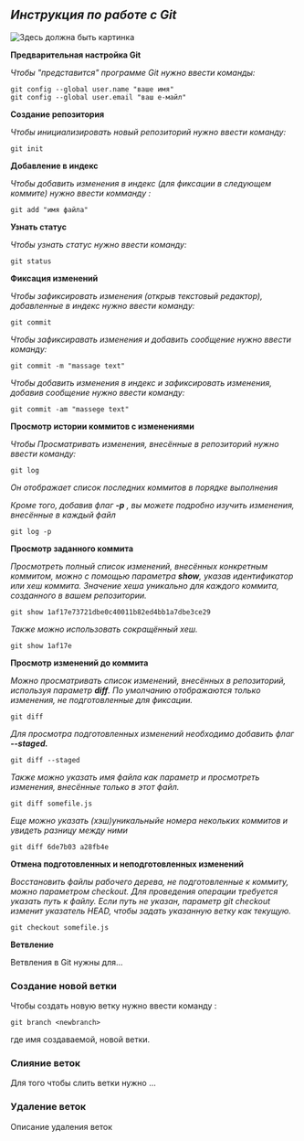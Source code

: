 ## ***Инструкция по работе с Git***

![Здесь должна быть картинка](gitimage.jpg)

**Предварительная настройка Git**

*Чтобы "представится" программе Git нужно ввести команды:*

    git config --global user.name "ваше имя"
    git config --global user.email "ваш е-майл"

**Создание репозитория**

*Чтобы инициализировать новый репозиторий нужно ввести команду:*
    
    git init

 **Добавление в индекс**

 *Чтобы добавить изменения в индекс (для фиксации в следующем коммите) нужно ввести комманду :*
    
    git add "имя файла"
    
**Узнать статус**

*Чтобы узнать статус нужно ввести команду:*

    git status

**Фиксация изменений**

*Чтобы зафиксировать изменения (открыв текстовый редактор), добавленные в индекс нужно ввести команду:*

    git commit

*Чтобы зафиксиравать изменения и добавить сообщение нужно ввести команду:*

    git commit -m "massage text"

*Чтобы добавить изменения в индекс и зафиксировать изменения, добавив сообщение нужно ввести команду:*

    git commit -am "massege text"

**Просмотр истории коммитов с изменениями**

*Чтобы Просматривать изменения, внесённые в репозиторий нужно ввести команду:*

    git log 
    
*Он отображает список  последних коммитов в порядке выполнения*

*Кроме того, добавив флаг **-p** , вы можете подробно изучить изменения, внесённые в каждый файл*

    git log -p

**Просмотр заданного коммита**

*Просмотреть полный список изменений, внесённых конкретным коммитом, можно с помощью параметра **show**, указав идентификатор или хеш коммита. Значение хеша уникально для каждого коммита, созданного в вашем репозитории.*

    git show 1af17e73721dbe0c40011b82ed4bb1a7dbe3ce29

*Также можно использовать сокращённый хеш.*

    git show 1af17e

**Просмотр изменений до коммита**

*Можно просматривать список изменений, внесённых в репозиторий, используя параметр **diff**. По умолчанию отображаются только изменения, не подготовленные для фиксации.*

    git diff

*Для просмотра подготовленных изменений необходимо добавить флаг **--staged.***

    git diff --staged

*Также можно указать имя файла как параметр и просмотреть изменения, внесённые только в этот файл.*

    git diff somefile.js

*Еще можно указать (хэш)уникальныйе номера некольких коммитов и увидеть разницу между ними*

    git diff 6de7b03 a28fb4e

**Отмена подготовленных и неподготовленных изменений**

*Восстановить файлы рабочего дерева, не подготовленные к коммиту, можно параметром checkout. Для проведения операции требуется указать путь к файлу. Если путь не указан, параметр git checkout изменит указатель HEAD, чтобы задать указанную ветку как текущую.*

    git checkout somefile.js
    
**Ветвление**

Ветвления в Git нужны для...

### **Создание новой ветки**

Чтобы создать новую ветку нужно ввести команду :

    git branch <newbranch>

где <newbranch> имя создаваемой, новой ветки.

### **Слияние веток**

Для того чтобы слить ветки нужно ...

### **Удаление веток**

Описание удаления веток

